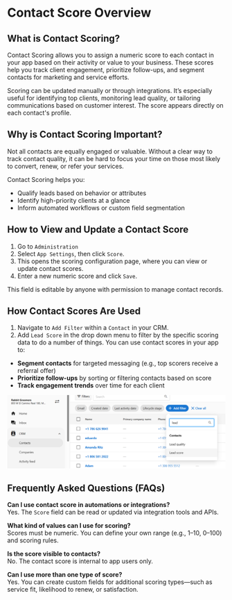 # Contact Score Overview

## What is Contact Scoring?
Contact Scoring allows you to assign a numeric score to each contact in your app based on their activity or value to your business. These scores help you track client engagement, prioritize follow-ups, and segment contacts for marketing and service efforts.

Scoring can be updated manually or through integrations. It’s especially useful for identifying top clients, monitoring lead quality, or tailoring communications based on customer interest. The score appears directly on each contact's profile.

## Why is Contact Scoring Important?
Not all contacts are equally engaged or valuable. Without a clear way to track contact quality, it can be hard to focus your time on those most likely to convert, renew, or refer your services.

Contact Scoring helps you:
- Qualify leads based on behavior or attributes
- Identify high-priority clients at a glance
- Inform automated workflows or custom field segmentation

## How to View and Update a Contact Score

1. Go to `Administration` 
2. Select `App Settings`, then click `Score`.
3. This opens the scoring configuration page, where you can view or update contact scores.
5. Enter a new numeric score and click `Save`.

This field is editable by anyone with permission to manage contact records.

## How Contact Scores Are Used

1. Navigate to `Add Filter` within a `Contact` in your CRM. 
2. Add `Lead Score` in the drop down menu to filter by the specific scoring data to do a number of things. You can use contact scores in your app to:

- **Segment contacts** for targeted messaging (e.g., top scorers receive a referral offer)
- **Prioritize follow-ups** by sorting or filtering contacts based on score
- **Track engagement trends** over time for each client

![Custom Fields inside Administration](../img/administration_lead_score.png)

## Frequently Asked Questions (FAQs)

**Can I use contact score in automations or integrations?**  
Yes. The `Score` field can be read or updated via integration tools and APIs.

**What kind of values can I use for scoring?**  
Scores must be numeric. You can define your own range (e.g., 1–10, 0–100) and scoring rules.

**Is the score visible to contacts?**  
No. The contact score is internal to app users only.

**Can I use more than one type of score?**  
Yes. You can create custom fields for additional scoring types—such as service fit, likelihood to renew, or satisfaction.